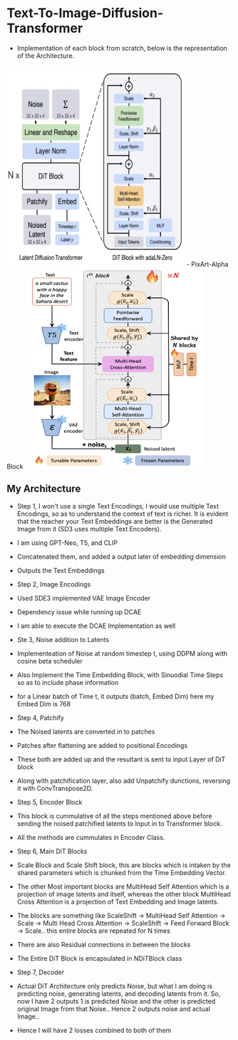 # Text-To-Image-Diffusion-Transformer
- Implementation of each block from scratch, below is the representation of the Architecture.
<img src="Images/Architecture.png" width="400" height="450"/>
- PixArt-Alpha Block
<img src="Images/t2i.png" width="400" height="450"/>

## My Architecture
- Step 1, I won't use a single Text Encodings, I would use multiple Text Encodings, so as to understand the context of text is richer. It is evident that the reacher your Text Embeddings are better is the Generated Image from it (SD3 uses multiple Text Encoders).
- I am using GPT-Neo, T5, and CLIP
- Concatenated them, and added a output later of embedding dimension 
- Outputs the Text Embeddings


- Step 2, Image Encodings
- Used SDE3 implemented VAE Image Encoder
- Dependency issue while running up DCAE
- I am able to execute the DCAE Implementation as well


- Ste 3, Noise addition to Latents
- Implementeation of Noise at random timestep t, using DDPM along with cosine beta scheduler
- Also Implement the Time Embedding Block, with Sinuodial Time Steps so as to include phase information
- for a Linear batch of Time t, it outputs (batch, Embed Dim) here my Embed Dim is 768


- Step 4, Patchify
- The Noised latents are converted in to patches
- Patches after flattening are added to positional Encodings
- These both are added up and the resultant is sent to input Layer of DiT block
- Along with patchification layer, also add Unpatchify dunctions, reversing it with ConvTranspose2D.


- Step 5, Encoder Block
- This block is cummulative of all the steps mentioned above before sending the noised patchified latents
to Input in to Transformer block.
- All the methods are cummulates in Encoder Class.


- Step 6, Main DiT Blocks
- Scale Block and Scale Shift block, this are blocks which is intaken by the shared parameters which is 
chunked from the Time Embedding Vector.
- The other Most important blocks are MultiHead Self Attention which is a projection of image latents and itself, 
whereas the other block MultiHead Cross Attention is a projection of Text Embedding and Image latents.
- The blocks are something like ScaleShift -> MultiHead Self Attention -> Scale -> Multi Head Cross Attention ->
ScaleShift -> Feed Forward Block -> Scale.. this entire blocks are repeated for N times
- There are also Residual connections in between the blocks
- The Entire DiT Block is encapsulated in NDiTBlock class

- Step 7, Decoder
- Actual DiT Architecture only predicts Noise, but what I am doing is predicting noise, generating latents, and decoding latents from it. So, now I have 2 outputs 1 is predicted Noise and the other is predicted original Image from that Noise.. Hence 2 outputs noise and actual Image..
- Hence I will have 2 losses combined to both of them
